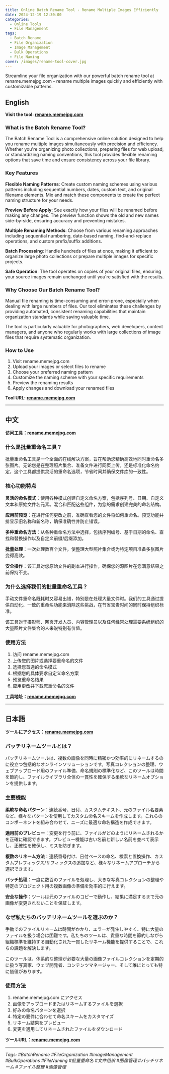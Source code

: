 ```yaml
---
title: Online Batch Rename Tool - Rename Multiple Images Efficiently
date: 2024-12-19 12:30:00
categories:
  - Online Tools
  - File Management
tags:
  - Batch Rename
  - File Organization
  - Image Management
  - Bulk Operations
  - File Naming
cover: /images/rename-tool-cover.jpg
---
```


Streamline your file organization with our powerful batch rename tool at rename.memejpg.com - rename multiple images quickly and efficiently with customizable patterns.

<!-- more -->

## English

**Visit the tool: [rename.memejpg.com](https://rename.memejpg.com)**

### What is the Batch Rename Tool?

The Batch Rename Tool is a comprehensive online solution designed to help you rename multiple images simultaneously with precision and efficiency. Whether you're organizing photo collections, preparing files for web upload, or standardizing naming conventions, this tool provides flexible renaming options that save time and ensure consistency across your file library.

### Key Features

**Flexible Naming Patterns**: Create custom naming schemes using various patterns including sequential numbers, dates, custom text, and original filename elements. Mix and match these components to create the perfect naming structure for your needs.

**Preview Before Apply**: See exactly how your files will be renamed before making any changes. The preview function shows the old and new names side-by-side, ensuring accuracy and preventing mistakes.

**Multiple Renaming Methods**: Choose from various renaming approaches including sequential numbering, date-based naming, find-and-replace operations, and custom prefix/suffix additions.

**Batch Processing**: Handle hundreds of files at once, making it efficient to organize large photo collections or prepare multiple images for specific projects.

**Safe Operation**: The tool operates on copies of your original files, ensuring your source images remain unchanged until you're satisfied with the results.

### Why Choose Our Batch Rename Tool?

Manual file renaming is time-consuming and error-prone, especially when dealing with large numbers of files. Our tool eliminates these challenges by providing automated, consistent renaming capabilities that maintain organization standards while saving valuable time.

The tool is particularly valuable for photographers, web developers, content managers, and anyone who regularly works with large collections of image files that require systematic organization.

### How to Use

1. Visit rename.memejpg.com
2. Upload your images or select files to rename
3. Choose your preferred naming pattern
4. Customize the naming scheme with your specific requirements
5. Preview the renaming results
6. Apply changes and download your renamed files

**Tool URL: [rename.memejpg.com](https://rename.memejpg.com)**

---

## 中文

**访问工具：[rename.memejpg.com](https://rename.memejpg.com)**

### 什么是批量重命名工具？

批量重命名工具是一个全面的在线解决方案，旨在帮助您精确高效地同时重命名多张图片。无论您是在整理照片集合、准备文件进行网页上传，还是标准化命名约定，这个工具都提供灵活的重命名选项，节省时间并确保文件库的一致性。

### 核心功能特点

**灵活的命名模式**：使用各种模式创建自定义命名方案，包括序列号、日期、自定义文本和原始文件名元素。混合和匹配这些组件，为您的需求创建完美的命名结构。

**应用前预览**：在进行任何更改之前，准确查看您的文件将如何重命名。预览功能并排显示旧名称和新名称，确保准确性并防止错误。

**多种重命名方法**：从各种重命名方法中选择，包括序列编号、基于日期的命名、查找和替换操作以及自定义前缀/后缀添加。

**批量处理**：一次处理数百个文件，使整理大型照片集合或为特定项目准备多张图片变得高效。

**安全操作**：该工具对您原始文件的副本进行操作，确保您的源图片在您满意结果之前保持不变。

### 为什么选择我们的批量重命名工具？

手动文件重命名既耗时又容易出错，特别是在处理大量文件时。我们的工具通过提供自动化、一致的重命名功能来消除这些挑战，在节省宝贵时间的同时保持组织标准。

该工具对于摄影师、网页开发人员、内容管理员以及任何经常处理需要系统组织的大量图片文件集合的人来说特别有价值。

### 使用方法

1. 访问 rename.memejpg.com
2. 上传您的图片或选择要重命名的文件
3. 选择您首选的命名模式
4. 根据您的具体要求自定义命名方案
5. 预览重命名结果
6. 应用更改并下载您重命名的文件

**工具地址：[rename.memejpg.com](https://rename.memejpg.com)**

---

## 日本語

**ツールにアクセス：[rename.memejpg.com](https://rename.memejpg.com)**

### バッチリネームツールとは？

バッチリネームツールは、複数の画像を同時に精密かつ効率的にリネームするのに役立つ包括的なオンラインソリューションです。写真コレクションの整理、ウェブアップロード用のファイル準備、命名規則の標準化など、このツールは時間を節約し、ファイルライブラリ全体の一貫性を確保する柔軟なリネームオプションを提供します。

### 主要機能

**柔軟な命名パターン**：連続番号、日付、カスタムテキスト、元のファイル名要素など、様々なパターンを使用してカスタム命名スキームを作成します。これらのコンポーネントを組み合わせて、ニーズに最適な命名構造を作成できます。

**適用前のプレビュー**：変更を行う前に、ファイルがどのようにリネームされるかを正確に確認できます。プレビュー機能は古い名前と新しい名前を並べて表示し、正確性を確保し、ミスを防ぎます。

**複数のリネーム方法**：連続番号付け、日付ベースの命名、検索と置換操作、カスタムプレフィックス/サフィックスの追加など、様々なリネームアプローチから選択できます。

**バッチ処理**：一度に数百のファイルを処理し、大きな写真コレクションの整理や特定のプロジェクト用の複数画像の準備を効率的に行えます。

**安全な操作**：ツールは元のファイルのコピーで動作し、結果に満足するまで元の画像が変更されないことを保証します。

### なぜ私たちのバッチリネームツールを選ぶのか？

手動でのファイルリネームは時間がかかり、エラーが発生しやすく、特に大量のファイルを扱う場合は困難です。私たちのツールは、貴重な時間を節約しながら組織標準を維持する自動化された一貫したリネーム機能を提供することで、これらの課題を解決します。

このツールは、体系的な整理が必要な大量の画像ファイルコレクションを定期的に扱う写真家、ウェブ開発者、コンテンツマネージャー、そして誰にとっても特に価値があります。

### 使用方法

1. rename.memejpg.com にアクセス
2. 画像をアップロードまたはリネームするファイルを選択
3. 好みの命名パターンを選択
4. 特定の要件に合わせて命名スキームをカスタマイズ
5. リネーム結果をプレビュー
6. 変更を適用してリネームされたファイルをダウンロード

**ツールURL：[rename.memejpg.com](https://rename.memejpg.com)**

---

*Tags: #BatchRename #FileOrganization #ImageManagement #BulkOperations #FileNaming #批量重命名 #文件组织 #图像管理 #バッチリネーム #ファイル整理 #画像管理*
